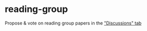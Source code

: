 # reading-group
Propose &amp; vote on reading group papers in the ["Discussions" tab](https://github.com/edinburgh-rl/reading-group/discussions/categories/papers?discussions_q=sort%3Atop+category%3APapers)
